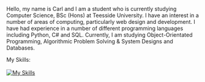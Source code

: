 Hello, my name is Carl and I am a student who is currently studying Computer Science, BSc (Hons) at Teesside University. I have an interest in a number of areas of computing, particularly web design and development. I have had experience in a number of different programming languages including Python, C# and SQL. Currently, I am studying Object-Orientated Programming, Algorithmic Problem Solving & System Designs and Databases.

My Skills:
<br>
<br>
[![My Skills](https://skillicons.dev/icons?i=wordpress,html,css,java,py,cs,sqlite&theme=dark)](https://skillicons.dev)

